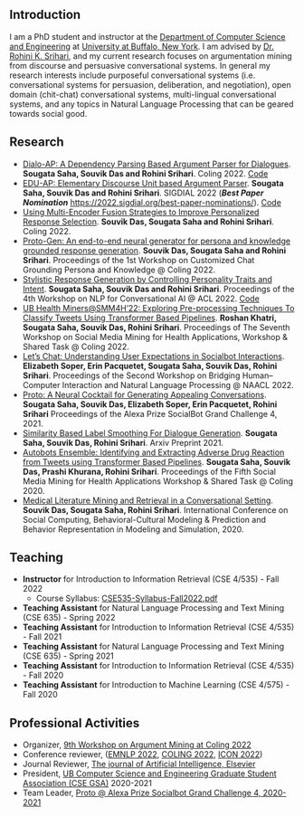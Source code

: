 ## Introduction

I am a PhD student and instructor at the [Department of Computer Science and Engineering](https://engineering.buffalo.edu/computer-science-engineering.html) at [University at Buffalo, New York](https://www.buffalo.edu/). I am advised by [Dr. Rohini K. Srihari](https://www.acsu.buffalo.edu/~rohini/), and my current research focuses on argumentation mining from discourse and persuasive conversational systems. In general my research interests include purposeful conversational systems (i.e. conversational systems for persuasion, deliberation, and negotiation), open domain (chit-chat) conversational systems, multi-lingual conversational systems, and any topics in Natural Language Processing that can be geared towards social good.

## Research
- [Dialo-AP: A Dependency Parsing Based Argument Parser for Dialogues](https://aclanthology.org/2022.coling-1.74/). **Sougata Saha, Souvik Das and Rohini Srihari**. Coling 2022. [Code](https://sougata-ub.github.io/dialo-ap/)
- [EDU-AP: Elementary Discourse Unit based Argument Parser](https://aclanthology.org/2022.sigdial-1.19/). **Sougata Saha, Souvik Das and Rohini Srihari**. SIGDIAL 2022 (_**Best Paper Nomination**_ https://2022.sigdial.org/best-paper-nominations/). [Code](https://sougata-ub.github.io/edu-ap/)
- [Using Multi-Encoder Fusion Strategies to Improve Personalized Response Selection](https://aclanthology.org/2022.coling-1.44.pdf). **Souvik Das, Sougata Saha and Rohini Srihari**. Coling 2022.
- [Proto-Gen: An end-to-end neural generator for persona and knowledge grounded response generation](https://aclanthology.org/2022.ccgpk-1.2/). **Souvik Das, Sougata Saha and Rohini Srihari**. Proceedings of the 1st Workshop on Customized Chat Grounding Persona and Knowledge @ Coling 2022.
- [Stylistic Response Generation by Controlling Personality Traits and Intent](https://aclanthology.org/2022.nlp4convai-1.16/). **Sougata Saha, Souvik Das and Rohini Srihari**. Proceedings of the 4th Workshop on NLP for Conversational AI @ ACL 2022. [Code](https://sougata-ub.github.io/personality-response-generation/)
- [UB Health Miners@SMM4H’22: Exploring Pre-processing Techniques To Classify Tweets Using Transformer Based Pipelines](https://aclanthology.org/2022.smm4h-1.32/). **Roshan Khatri, Sougata Saha, Souvik Das, Rohini Srihari**. Proceedings of The Seventh Workshop on Social Media Mining for Health Applications, Workshop & Shared Task @ Coling 2022.
- [Let’s Chat: Understanding User Expectations in Socialbot Interactions](https://aclanthology.org/2022.hcinlp-1.5.pdf). **Elizabeth Soper, Erin Pacquetet, Sougata Saha, Souvik Das, Rohini Srihari**. Proceedings of the Second Workshop on Bridging Human–Computer Interaction and Natural Language Processing @ NAACL 2022.
- [Proto: A Neural Cocktail for Generating Appealing Conversations](https://arxiv.org/pdf/2109.02513.pdf). **Sougata Saha, Souvik Das, Elizabeth Soper, Erin Pacquetet, Rohini Srihari** Proceedings of the Alexa Prize SocialBot Grand Challenge 4, 2021.
- [Similarity Based Label Smoothing For Dialogue Generation](https://arxiv.org/pdf/2107.11481.pdf). **Sougata Saha, Souvik Das, Rohini Srihari**. Arxiv Preprint 2021.
- [Autobots Ensemble: Identifying and Extracting Adverse Drug Reaction from Tweets using Transformer Based Pipelines](https://aclanthology.org/2020.smm4h-1.16/). **Sougata Saha, Souvik Das, Prashi Khurana, Rohini Srihari**. Proceedings of the Fifth Social Media Mining for Health Applications Workshop & Shared Task @ Coling 2020.
- [Medical Literature Mining and Retrieval in a Conversational Setting](https://arxiv.org/pdf/2108.01436.pdf). **Souvik Das, Sougata Saha, Rohini Srihari**. International Conference on Social Computing, Behavioral-Cultural Modeling & Prediction and Behavior Representation in Modeling and Simulation, 2020.

## Teaching
- **Instructor** for Introduction to Information Retrieval (CSE 4/535) - Fall 2022
  - Course Syllabus: [CSE535-Syllabus-Fall2022.pdf](https://github.com/sougata-ub/sougata-ub.github.io/files/9240948/CSE535-Syllabus-Fall2022.pdf)
- **Teaching Assistant** for Natural Language Processing and Text Mining (CSE 635) - Spring 2022
- **Teaching Assistant** for Introduction to Information Retrieval (CSE 4/535) - Fall 2021
- **Teaching Assistant** for Natural Language Processing and Text Mining (CSE 635) - Spring 2021
- **Teaching Assistant** for Introduction to Information Retrieval (CSE 4/535) - Fall 2020
- **Teaching Assistant** for Introduction to Machine Learning (CSE 4/575) - Fall 2020

## Professional Activities
- Organizer, [9th Workshop on Argument Mining at Coling 2022](https://argmining-org.github.io/2022/)
- Conference reviewer, ([EMNLP 2022](https://2022.emnlp.org/), [COLING 2022](https://coling2022.org/), [ICON 2022](https://lcs2.in/ICON-2022/))
- Journal Reviewer, [The journal of Artificial Intelligence, Elsevier](https://www.journals.elsevier.com/artificial-intelligence)
- President, [UB Computer Science and Engineering Graduate Student Association (CSE GSA)](https://engineering.buffalo.edu/computer-science-engineering/people/professional-and-student-organizations/computer-science-and-engineering-graduate-student-association.html) 2020-2021
- Team Leader, [Proto @ Alexa Prize Socialbot Grand Challenge 4, 2020-2021](https://www.amazon.science/alexa-prize/teams/proto)
